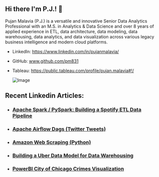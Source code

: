 ## Hi there I'm P.J.! 👋

Pujan Malavia (P.J.) is a versatile and innovative Senior Data Analytics Professional with an M.S. in Analytics & Data Science and over 8 years of applied experience in ETL, data architecture, data modeling, data warehousing, data analytics, and data visualization across various legacy business intelligence and modern cloud platforms.

* LinkedIn: https://www.linkedin.com/in/pujanmalavia/
* GitHub: www.github.com/pm831
* Tableau: https://public.tableau.com/profile/pujan.malavia#!/

  ![Image](https://github.com/pm831/pm831/assets/19572673/808dd9a7-f913-4e37-aadd-12df25b2707f)
  
## Recent Linkedin Articles:
* ### [Apache Spark / PySpark: Building a Spotify ETL Data Pipeline](https://www.linkedin.com/pulse/apache-spark-pyspark-building-spotify-etl-data-pujan-malavia-p-j--swjpc/)
* ### [Apache Airflow Dags (Twitter Tweets)](https://www.linkedin.com/pulse/apache-airflow-dags-twitter-tweets-pujan-malavia-p-j--i333c/)
* ### [Amazon Web Scraping (Python)](https://www.linkedin.com/pulse/amazon-web-scraping-python-pujan-malavia-p-j--zoasc/)
* ### [Building a Uber Data Model for Data Warehousing](https://www.linkedin.com/pulse/building-uber-data-model-warehousing-pujan-malavia-p-j--zv1vc/)
* ### [PowerBI City of Chicago Crimes Visualization](https://www.linkedin.com/pulse/user-friendly-chicago-zip-crimes-viz-pujan-malavia/?trackingId=Q9v6MqTuQl%2BzGVRzyKrT6g%3D%3D)

